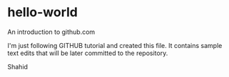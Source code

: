 # hello-world
An introduction to github.com

I'm just following GITHUB tutorial and created this file. It contains sample text edits that will be later committed to the repository.

Shahid
